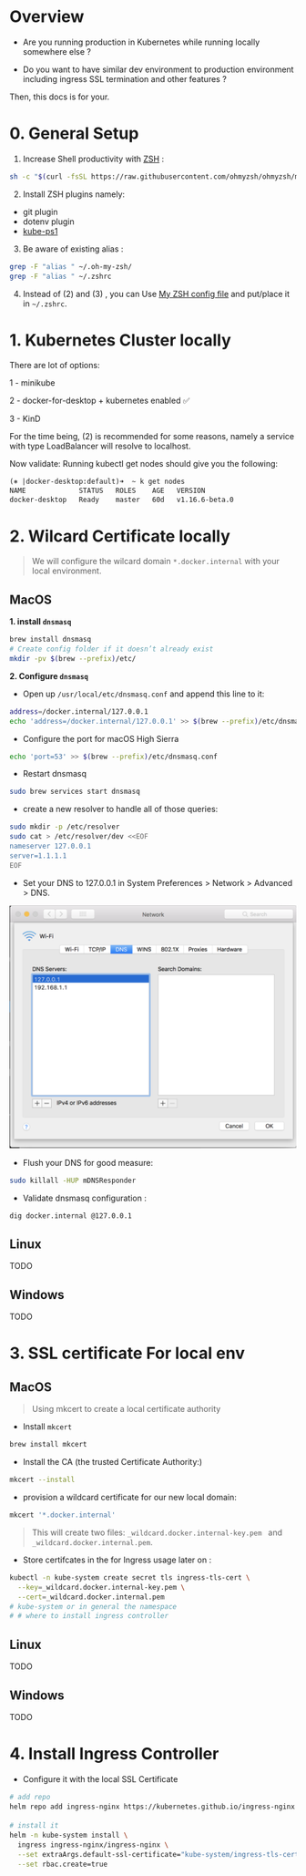 # Overview

- Are you running production in Kubernetes while running locally somewhere else ?

- Do you want to have similar dev environment to production environment including ingress SSL termination and other features ?

Then, this docs is for your.

# 0. General Setup

1. Increase Shell productivity with [ZSH](https://github.com/ohmyzsh/ohmyzsh) :

```sh
sh -c "$(curl -fsSL https://raw.githubusercontent.com/ohmyzsh/ohmyzsh/master/tools/install.sh)"
```

2. Install ZSH plugins namely:

* git plugin
* dotenv plugin
* [kube-ps1](https://github.com/jonmosco/kube-ps1)

3. Be aware of existing alias :

```sh
grep -F "alias " ~/.oh-my-zsh/
grep -F "alias " ~/.zshrc
```

4. Instead of (2) and (3) , you can Use [My ZSH config file](.files/.zshrc) and put/place it in `~/.zshrc`.



# 1. Kubernetes Cluster locally

There are lot of options:

1 - minikube

2 - docker-for-desktop + kubernetes enabled ✅

3 - KinD

For the time being, (2) is recommended for some reasons, namely a service with type LoadBalancer will resolve to localhost.

Now validate: 
Running kubectl get nodes should give you the following:


```
(⎈ |docker-desktop:default)➜  ~ k get nodes
NAME             STATUS   ROLES    AGE   VERSION
docker-desktop   Ready    master   60d   v1.16.6-beta.0
```

# 2. Wilcard Certificate locally

> We will configure the wilcard domain `*.docker.internal` with your local environment.


## MacOS

**1. install `dnsmasq`**

```sh
brew install dnsmasq
# Create config folder if it doesn’t already exist
mkdir -pv $(brew --prefix)/etc/

```

**2. Configure `dnsmasq`**

- Open up `/usr/local/etc/dnsmasq.conf` and append this line to it:

```sh
address=/docker.internal/127.0.0.1
echo 'address=/docker.internal/127.0.0.1' >> $(brew --prefix)/etc/dnsmasq.conf
```

- Configure the port for macOS High Sierra

```sh
echo 'port=53' >> $(brew --prefix)/etc/dnsmasq.conf
```

- Restart dnsmasq

```sh
sudo brew services start dnsmasq

```

- create a new resolver to handle all of those queries:

```sh
sudo mkdir -p /etc/resolver
sudo cat > /etc/resolver/dev <<EOF
nameserver 127.0.0.1
server=1.1.1.1
EOF
```

- Set your DNS to 127.0.0.1 in System Preferences > Network > Advanced > DNS. 

![dns](./.images/sys-prefs-network-advanced-dns.png)

- Flush your DNS for good measure:

```sh
sudo killall -HUP mDNSResponder
```
- Validate dnsmasq configuration :

```sh
dig docker.internal @127.0.0.1

```

## Linux
TODO

## Windows

TODO

# 3. SSL certificate For local env

## MacOS

> Using mkcert to create a local certificate authority

- Install `mkcert`

```sh
brew install mkcert
```

- Install the CA (the trusted Certificate Authority:)

```sh
mkcert --install
```

- provision a wildcard certificate for our new local domain:

```sh
mkcert '*.docker.internal'
```

> This will create two files: `_wildcard.docker.internal-key.pem ` and `_wildcard.docker.internal.pem`.

- Store certifcates in the for Ingress usage later on :

```sh
kubectl -n kube-system create secret tls ingress-tls-cert \
  --key=_wildcard.docker.internal-key.pem \
  --cert=_wildcard.docker.internal.pem
# kube-system or in general the namespace 
# # where to install ingress controller
```

## Linux
TODO

## Windows

TODO

# 4. Install Ingress Controller

- Configure it with the local SSL Certificate

```sh
# add repo
helm repo add ingress-nginx https://kubernetes.github.io/ingress-nginx

# install it
helm -n kube-system install \
  ingress ingress-nginx/ingress-nginx \
  --set extraArgs.default-ssl-certificate="kube-system/ingress-tls-cert" \
  --set rbac.create=true

```